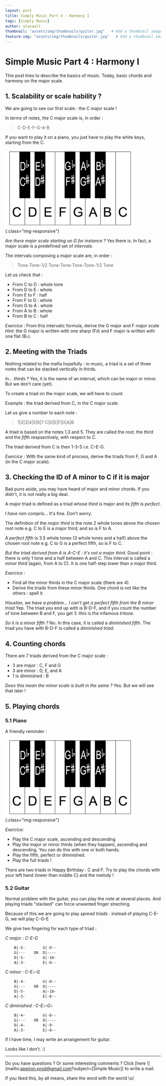 ```yaml
---
layout: post
title: Simply Music Part 4 - Harmony I
tags: [Simply Music]
author: alavault
thumbnail: "assets/img/thumbnails/guitar.jpg"   # Add a thumbnail image on blog view
feature-img: "assets/img/thumbnails/guitar.jpg"   # Add a thumbnail image on blog view
---
```


# Simple Music Part 4 : Harmony I

This post tries to describe the basics of music. Today, basic chords and harmony on the major scale.

## 1. Scalability or scale hability ?

We are going to see our first scale : the C major scale !

In terms of notes, the C major scale is, in order : 

>C-D-E-F-G-A-B


If you want to play it on a piano, you just have to play the white keys, starting from the C.

![oiano](/assets/img/posts/piano-keyboard_diagram_2.jpg){:class="img-responsive"}


*Are there major scale starting on G for instance ?* Yes there is. In fact, a major scale is a predefined set of *intervals*.

The intervals composing a major scale are, in order :

> Tone-Tone-1/2 Tone-Tone-Tone-Tone-1/2 Tone

Let us check that :

* From C to D : whole tone
* From D to E : whole
* From E to F : half
* From F to G : whole
* From G to A : whole
* From A to B : whole
* From B to C : half

*Exercice :* From this intervalic formula, derive the G major and F major scale
*Hint:* the G major is written with one sharp (F♯) and F major is written with one flat (B♭). 

## 2. Meeting with the Triads

Nothing related to the mafia hopefully : in music, a triad is a set of three notes that can be stacked vertically in thirds.

*In... thirds ?* Yes, it is the name of an interval, which can be major or minor. But we don't care (yet).

To create a triad on the major scale, we will have to count.

Example : the triad derived from C, in the C major scale.

Let us give a number to each note :

>1|2|3|4|5|6|7
>C|D|E|F|G|A|B

A triad is based on the notes 1,3 and 5. They are called the *root*, the *third* and the *fifth* respsectively, with respect to C.

The triad derived from C is then 1-3-5 i.e. C-E-G.

*Exercice :* With the same kind of process, derive the triads from F, G and A (in the C major scale).

## 3. Checking the ID of A minor to C if it is major

Bad puns aside, you may have heard of major and minor chords. If you didn't, it is not really a big deal.

A major triad is defined as a triad whose *third* is major and its *fifth* is *perfect*.

*I have rien compris...* It's fine. Don't worry.

The definition of the *major third* is the note 2 whole tones above the chosen root note e.g. C to E is a major third, and so is F to A.

A *perfect fifth* is 3.5 whole tones (3 whole tones and a half) above the chosen root note e.g. C to G is a perfect fifth, so is F to C.

*But the triad derived from A is A-C-E : it's not a major third.* Good point : there is only 1 tone and a half between A and C. This interval is called a *minor third* (again, from A to C). It is one half-step lower than a major third.

*Exercice :* 
* Find all the minor thirds in the C major scale (there are 4).
* Derive the triads from these minor thirds. One chord is not like the others : spell it.

*Houston, we have a problem... I can't get a perfect fifth from the B minor triad* Yep. The triad you end up with is B-D-F, and if you count the number of tone between B and F, you get 3 :this is the infamous *tritone*. 

*So it is a minor fifth ?* No. In this case, it is called a *diminished fifth*. The triad you have with B-D-F is called a *diminished triad*.

## 4. Counting chords

There are 7 triads derived from the C major scale :
* 3 are major : C, F and G
* 3 are minor : D, E, and A
* 1 is diminished : B

*Does this mean the minor scale is built in the same ?* Yes. But we will see that later !

## 5. Playing chords

### 5.1 Piano

A friendly reminder :

![oiano](/assets/img/posts/piano-keyboard_diagram_2.jpg){:class="img-responsive"}

*Exercice:* 
* Play the C major scale, ascending and descending
* Play the major or minor thirds (when they happen), ascending and descending. You can do this with one or both hands.
* Play the fifth, perfect or diminished.
* Play the full triads !

There are two triads in Happy Birthday : C and F. Try to play the chords with your left hand (lower than middle C) and the melody !

### 5.2 Guitar

Normal problem with the guitar, you can play the note at several places. And playing triads "stacked" can force unwanted finger streching.

Because of this we are going to play *spread triads* : instead of playing C-E-G, we will play C-G-E

We give two fingering for each type of triad :

*C major : C-E-G*
```
    B|-5-        G|-9-- 
    G|---    OR  D|----
    D|-5-        A|-10-
    A|-3-        E|-8--

```

*C minor : C-E♭-G*
```
    B|-4-        G|-8-- 
    G|---    OR  D|----
    D|-5-        A|-10-
    A|-3-        E|-8--

```

*C diminished : C-E♭-G♭*
```
    B|-4-        G|-8-- 
    G|---    OR  D|----
    D|-4-        A|-9-
    A|-3-        E|-8--

```

If I have time, I may write an arrangement for guitar.

Looks like I don't. :)

---

Do you have questions ? Or some interesting comments ? Click [here !](mailto:apeiron.prod@gmail.com?subject=[Simple Music]) to write a mail.

If you liked this, by all means, share the word with the world \o/
